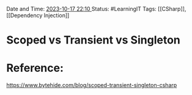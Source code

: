Date and Time: <u> 2023-10-17 22:10 </u>
Status: #LearningIT
Tags: [[CSharp]], [[Dependency Injection]]

# Scoped vs Transient vs Singleton


# Reference:
https://www.bytehide.com/blog/scoped-transient-singleton-csharp


 
